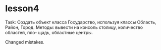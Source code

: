 # lesson4

Task:
Создать объект класса Государство, используя классы Область, Район,
Город. Методы: вывести на консоль столицу, количество областей, пло-
щадь, областные центры.

Changed mistakes.
